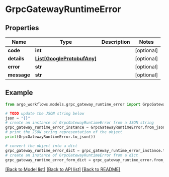 # GrpcGatewayRuntimeError


## Properties

Name | Type | Description | Notes
------------ | ------------- | ------------- | -------------
**code** | **int** |  | [optional] 
**details** | [**List[GoogleProtobufAny]**](GoogleProtobufAny.md) |  | [optional] 
**error** | **str** |  | [optional] 
**message** | **str** |  | [optional] 

## Example

```python
from argo_workflows.models.grpc_gateway_runtime_error import GrpcGatewayRuntimeError

# TODO update the JSON string below
json = "{}"
# create an instance of GrpcGatewayRuntimeError from a JSON string
grpc_gateway_runtime_error_instance = GrpcGatewayRuntimeError.from_json(json)
# print the JSON string representation of the object
print(GrpcGatewayRuntimeError.to_json())

# convert the object into a dict
grpc_gateway_runtime_error_dict = grpc_gateway_runtime_error_instance.to_dict()
# create an instance of GrpcGatewayRuntimeError from a dict
grpc_gateway_runtime_error_form_dict = grpc_gateway_runtime_error.from_dict(grpc_gateway_runtime_error_dict)
```
[[Back to Model list]](../README.md#documentation-for-models) [[Back to API list]](../README.md#documentation-for-api-endpoints) [[Back to README]](../README.md)


